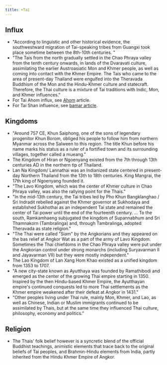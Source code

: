 ```yaml
---
title: +Tai
---
```


## Influx
- "According to linguistic and other historical evidence, the southwestward migration of Tai-speaking tribes from Guangxi took place sometime between the 8th-10th centuries. "
- "The Tais from the north gradually settled in the Chao Phraya valley from the tenth century onwards, in lands of the Dvaravati culture, assimilating the earlier Austroasiatic Mon and Khmer people, as well as coming into contact with the Khmer Empire. The Tais who came to the area of present-day Thailand were engulfed into the Theravada Buddhism of the Mon and the Hindu-Khmer culture and statecraft. Therefore, the Thai culture is a mixture of Tai traditions with Indic, Mon, and Khmer influences."
- For Tai Ahom influx, see [Ahom](../../main/social-cultivation/clan/practice/varNa/kShatriya/Tai_ahom/) article.
- For Tai Shan influence, see [bamar article](../tibeto-burman/burma/bamar/).

## Kingdoms
- "Around 757 CE, Khun Saiphong, one of the sons of legendary progenitor Khun Borom, obliged his people to follow him from northern Myanmar across the Salween to this region. The title Khun before his name marks his status as a ruler of a fortified town and its surrounding villages, together called a mueang."
- The Kingdom of Hiran or Ngoenyang existed from the 7th through 13th centuries AD in the northern tip of Thailand.
- Lan Na Kingdom/ Lannathai was an Indianized state centered in present-day Northern Thailand from the 13th to 18th centuries. King Mangrai, the 17th king of Ngoenyang founded it.
- "The Lavo Kingdom, which was the center of Khmer culture in Chao Phraya valley, was also the rallying point for the Thais."
- "In the mid-13th century, the Tai tribes led by Pho Khun Bangklanghao / Sri Indradit rebelled against the Khmer governor at Sukhodaya and established Sukhothai as an independent Tai state and remained the center of Tai power until the end of the fourteenth century. ... To the south, Ramkamhaeng subjugated the kingdom of Supannabhum and Sri Thamnakorn (Tambralinga) and, through Tambralinga, adopted Theravada as state religion."
- "The Thai were called "Siam" by the Angkorians and they appeared on the bas relief at Angkor Wat as a part of the army of Lavo Kingdom. Sometimes the Thai chiefdoms in the Chao Phraya valley were put under the Angkorian control under strong monarchs (including Suryavarman II and Jayavarman VII) but they were mostly independent."
- The Lao Kingdom of Lan Xang Hom Khao existed as a unified kingdom from 1353 to 1707.
- "A new city-state known as Ayutthaya was founded by Ramathibodi and emerged as the center of the growing Thai empire starting in 1350. Inspired by the then Hindu-based Khmer Empire, the Ayutthayan empire's continued conquests led to more Thai settlements as the Khmer empire weakened after their defeat at Angkor in 1431."
- "Other peoples living under Thai rule, mainly Mon, Khmer, and Lao, as well as Chinese, Indian or Muslim immigrants continued to be assimilated by Thais, but at the same time they influenced Thai culture, philosophy, economy and politics."

## Religion
-  The Thais' folk belief however is a syncretic blend of the official Buddhist teachings, animistic elements that trace back to the original beliefs of Tai peoples, and Brahmin-Hindu elements from India, partly inherited from the Hindu Khmer Empire of Angkor.